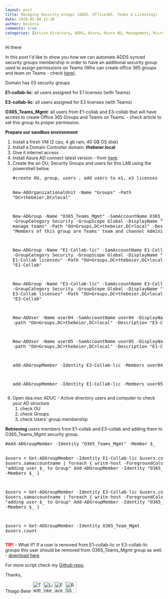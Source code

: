 ```yaml
---
layout: post
title: Managing Security Groups (ADDS, Office365, Teams & Licensing)
date: 2020-05-08 12:30
author: beierca
comments: true
categories: [Active Directory, ADDS, Azure, Azure AD, Management, Microsoft Teams, Office365, Powershell, security group]
---
```

Hi there

In this post I'd like to show you how we can automate ADDS synced security groups membership in order to have an additional security group used to assign permissions on Teams (Who can create office 365 groups and team on Teams - check <a href="https://thiagobeier.wordpress.com/2020/05/04/microsoft-teams-allow-create-teams/" target="_blank" rel="noopener">here</a>).

Domain has 03 security groups

<strong>E1-collab-lic</strong>: all users assigned for E1 licenses (with Teams)

<strong>E3-collab-lic</strong>: all users assigned for E3 licenses (with Teams)

<strong>O365_Teams_Mgmt</strong>: all users from E1-collab and E3-collab that will have access to create Office 365 Groups and Teams on Teams. - check article to set this group its proper permission.

<strong>Prepare our sandbox environment</strong>
<ol>
	<li>Install a fresh VM (2 cpu, 4 gb ram, 40 GB OS disk)</li>
	<li>Install a Domain Controller domain: <strong>thebeier.local</strong></li>
	<li>Give it internet access</li>
	<li>Install Azure AD connect latest version - from <a href="https://www.microsoft.com/en-us/download/details.aspx?id=47594" target="_blank" rel="noopener">here</a>.</li>
	<li>Create the an OU, Security Groups and users for this LAB using the powershell below.
<pre>#create OU, group, users , add users to e1, e3 licenses

New-ADOrganizationalUnit -Name "Groups" -Path "DC=thebeier,DC=local"

New-ADGroup -Name "O365_Teams_Mgmt" -SamAccountName O365_Teams_Mgmt -GroupCategory Security -GroupScope Global -DisplayName "Allow users to manage teams" -Path "OU=Groups,DC=thebeier,DC=local" -Description "Members of this group are Teams' team and channel Administrators"

New-ADGroup -Name "E1-Collab-lic" -SamAccountName E1-Collab-lic -GroupCategory Security -GroupScope Global -DisplayName "Assign E1-Collab licenses" -Path "OU=Groups,DC=thebeier,DC=local" -Description "E1-Collab"

New-ADGroup -Name "E3-Collab-lic" -SamAccountName E3-Collab-lic -GroupCategory Security -GroupScope Global -DisplayName "Assign E3-Collab licenses" -Path "OU=Groups,DC=thebeier,DC=local" -Description "E3-Collab"

New-ADUser -Name user04 -SamAccountName user04 -DisplayName user04 -path "OU=Groups,DC=thebeier,DC=local" -Description "E3-Collab"

New-ADUser -Name user05 -SamAccountName user05 -DisplayName user05 -path "OU=Groups,DC=thebeier,DC=local" -Description "E1-Collab"

add-ADGroupMember -Identity E3-Collab-lic -Members user04

add-ADGroupMember -Identity E1-Collab-lic -Members user05</pre>
</li>
	<li>Open dsa.msc ADUC - Active directory users and computer to check your AD structure
<ol>
	<li>check OU</li>
	<li>check Groups</li>
	<li>check Users' group membership</li>
</ol>
</li>
</ol>
<strong>Retrieving</strong> users members from E1-collab and E3-collab and adding them to O365_Teams_Mgmt security group.
<pre>#Add-ADGroupMember -Identity "O365_Teams_Mgmt" -Member $_

$users = Get-ADGroupMember -Identity E1-Collab-lic
$users.count
$users.samaccountname | foreach {
write-host -ForegroundColor Yellow "adding user $_ to Group"
Add-ADGroupMember -Identity "O365_Team_Mgmt" -Members $_
}

$users = Get-ADGroupMember -Identity E3-Collab-lic
$users.count
$users.samaccountname | foreach {
write-host -ForegroundColor Yellow "adding user $_ to Group"
Add-ADGroupMember -Identity "O365_Teams_Mgmt" -Members $_
}

$users = Get-ADGroupMember -Identity O365_Team_Mgmt
$users.count</pre>
<span style="color:#ff0000;"><strong>TIP!</strong></span> - What If?
If a user is removed from E1-collab-lic or E3-collab-lic groups this user should be removed from O365_Teams_Mgmt group as well. - <a href="https://github.com/thiagobeier/scripts/tree/master/27" target="_blank" rel="noopener">download here</a>.

For more script check my <a href="https://github.com/thiagobeier/scripts" target="_blank" rel="noopener">Github repo</a>.

Thanks,

Thiago Beier
<a href="https://twitter.com/thiagobeier"><img title="Twitter" src="https://socialmediawidgets.files.wordpress.com/2014/03/twitter1.png" alt="Twitter" width="35" height="35" /></a><a href="https://www.linkedin.com/in/tbeier/"><img title="LinkedIn" src="https://socialmediawidgets.files.wordpress.com/2014/03/linkedin1.png" alt="LinkedIn" width="35" height="35" /></a><a href="https://www.facebook.com/TheBeier/"><img title="Facebook" src="https://socialmediawidgets.files.wordpress.com/2014/03/facebook1.png" alt="Facebook" width="35" height="35" /></a><a href="https://thiagobeier.wordpress.com/feed/"><img title="RSS" src="https://socialmediawidgets.files.wordpress.com/2014/03/rss1.png" alt="RSS" width="35" height="35" /></a>

&nbsp;
